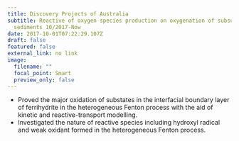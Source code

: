 ```yaml
---
title: Discovery Projects of Australia
subtitle: Reactive of oxygen species production on oxygenation of subsurface
  sediments 10/2017-Now
date: 2017-10-01T07:22:29.107Z
draft: false
featured: false
external_link: no link
image:
  filename: ""
  focal_point: Smart
  preview_only: false
---
```

- Proved the major oxidation of substates in the interfacial boundary layer of ferrihydrite in the heterogeneous Fenton process with the aid of kinetic and reactive-transport modelling.
- Investigated the nature of reactive species including hydroxyl radical and weak oxidant formed in the heterogeneous Fenton process.